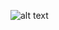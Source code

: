 ![alt text](https://www.canva.com/design/DAEU1IwMtpQ/Sm-GH205TRT8CXxeAJsmsw/view?utm_content=DAEU1IwMtpQ&utm_campaign=designshare&utm_medium=link&utm_source=homepage_design_menu)
